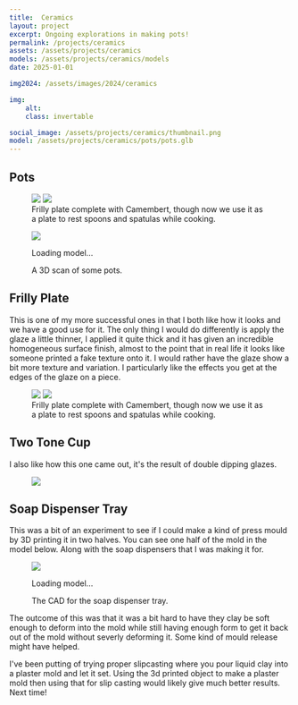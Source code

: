 ```yaml
---
title:  Ceramics
layout: project
excerpt: Ongoing explorations in making pots!
permalink: /projects/ceramics
assets: /assets/projects/ceramics
models: /assets/projects/ceramics/models
date: 2025-01-01

img2024: /assets/images/2024/ceramics

img:
    alt: 
    class: invertable

social_image: /assets/projects/ceramics/thumbnail.png
model: /assets/projects/ceramics/pots/pots.glb
---
```


## Pots

<figure class="two-wide">
<img src="{{page.img2024}}/bowls.jpeg">
<img src="{{page.img2024}}/finished_pots.jpeg">
<figcaption>Frilly plate complete with Camembert, though now we use it as a plate to rest spoons and spatulas while cooking.</figcaption>
</figure>

<figure>
<outline-model-viewer model = "{{page.models}}/pots/pots.glb" camera='{"type":"perspective","fov":30,"near":10,"far":10000,"position":[364.9,307.2,459.7],"rotation":[-0.5891,0.5833,0.3527],"zoom":250,"target":[0,0,0]}' materials=keep mode=1 ambient-light="6" directional-light="0.8">
    <img class="outline-model-poster no-wc" src = "{{page.models}}/pots/pots.png">
    <p class="has-wc">Loading model...</p>
</outline-model-viewer>
<figcaption>A 3D scan of some pots.</figcaption>
</figure>

## Frilly Plate

This is one of my more successful ones in that I both like how it looks and we have a good use for it. The only thing I would do differently is apply the glaze a little thinner, I applied it quite thick and it has given an incredible homogeneous surface finish, almost to the point that in real life it looks like someone printed a fake texture onto it. I would rather have the glaze show a bit more texture and variation. I particularly like the effects you get at the edges of the glaze on a piece. 

<figure class="two-wide">
<img src="{{page.img2024}}/frilly_plate_unglazed.jpeg">
<img src="{{page.img2024}}/frilly_plate_finished.jpeg">
<figcaption>Frilly plate complete with Camembert, though now we use it as a plate to rest spoons and spatulas while cooking.</figcaption>
</figure>

## Two Tone Cup

I also like how this one came out, it's the result of double dipping glazes.

<figure class="two-wide">
<img src="{{page.img2024}}/two_tone_cup.jpeg">
</figure>

## Soap Dispenser Tray

This was a bit of an experiment to see if I could make a kind of press mould by 3D printing it in two halves. You can see one half of the mold in the model below. Along with the soap dispensers that I was making it for. 

<figure>
<outline-model-viewer model = "{{page.models}}/soap_dispenser_tray/tray.glb" materials=keep mode=0 ambient-light="7" directional-light="7" camera = '{"position":[-3.493,4.932,-9.259],"rotation":[-2.652,-0.3214,-2.975],"zoom":223.15174865581577,"target":[0,0,0]}'>
    <img class="outline-model-poster no-wc" src = "{{page.models}}/soap_dispenser_tray/tray.png">
    <p class="has-wc">Loading model...</p>
</outline-model-viewer>
<figcaption>The CAD for the soap dispenser tray.</figcaption>
</figure>

The outcome of this was that it was a bit hard to have they clay be soft enough to deform into the mold while still having enough form to get it back out of the mold without severly deforming it. 
Some kind of mould release might have helped. 

I've been putting of trying proper slipcasting where you pour liquid clay into a plaster mold and let it set. Using the 3d printed object to make a plaster mold then using that for slip casting would likely give much better results. Next time!
